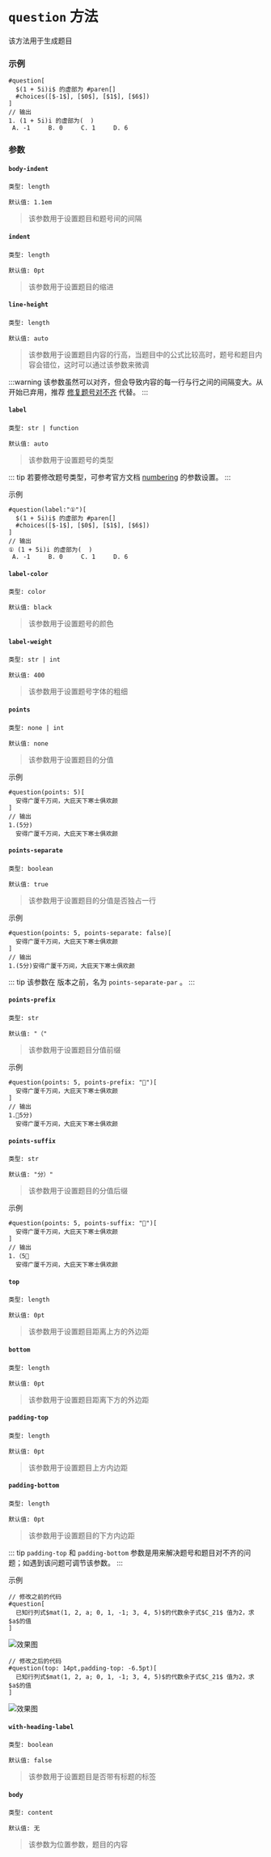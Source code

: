 # `question` 方法

该方法用于生成题目

### 示例
```typst
#question[
  $(1 + 5i)i$ 的虚部为 #paren[]
  #choices([$-1$], [$0$], [$1$], [$6$])
]
// 输出
1. (1 + 5i)i 的虚部为(  )
 A. -1     B. 0     C. 1     D. 6
```
### 参数

#### `body-indent`

`类型: length`

`默认值: 1.1em`

>该参数用于设置题目和题号间的间隔

#### `indent`

`类型: length`

`默认值: 0pt`

>该参数用于设置题目的缩进

#### `line-height`

`类型: length`

`默认值: auto`

>该参数用于设置题目内容的行高，当题目中的公式比较高时，题号和题目内容会错位，这时可以通过该参数来微调

:::warning
该参数虽然可以对齐，但会导致内容的每一行与行之间的间隔变大。从 <Badge type="tip" text="0.1.7" /> 开始已弃用，推荐 [修复题号对不齐](#padding-bottom) 代替。
:::

#### `label`

`类型: str | function`

`默认值: auto`

>该参数用于设置题号的类型

::: tip
若要修改题号类型，可参考官方文档 [numbering](https://typst.app/docs/reference/model/numbering/) 的参数设置。
:::

示例

```typst
#question(label:"①")[
  $(1 + 5i)i$ 的虚部为 #paren[]
  #choices([$-1$], [$0$], [$1$], [$6$])
]
// 输出
① (1 + 5i)i 的虚部为(  )
 A. -1     B. 0     C. 1     D. 6
```

#### `label-color`

`类型: color`

`默认值: black`

>该参数用于设置题号的颜色

#### `label-weight`

`类型: str | int`

`默认值: 400`

>该参数用于设置题号字体的粗细

#### `points`

`类型: none | int`

`默认值: none`

>该参数用于设置题目的分值

示例

```typst
#question(points: 5)[
  安得广厦千万间，大庇天下寒士俱欢颜
]
// 输出
1.(5分)
  安得广厦千万间，大庇天下寒士俱欢颜
```

#### `points-separate` <Badge type="warning" text="^0.1.3" />

`类型: boolean`

`默认值: true`

>该参数用于设置题目的分值是否独占一行

示例

```typst
#question(points: 5, points-separate: false)[
  安得广厦千万间，大庇天下寒士俱欢颜
]
// 输出
1.(5分)安得广厦千万间，大庇天下寒士俱欢颜
```

::: tip
该参数在 <Badge type="warning" text="0.1.3" /> 版本之前，名为 `points-separate-par` 。
:::

#### `points-prefix`

`类型: str`

`默认值: "（"`

>该参数用于设置题目分值前缀

示例

```typst
#question(points: 5, points-prefix: "🧡")[
  安得广厦千万间，大庇天下寒士俱欢颜
]
// 输出
1.🧡5分)
  安得广厦千万间，大庇天下寒士俱欢颜
```

#### `points-suffix`

`类型: str`

`默认值: "分）"`

>该参数用于设置题目的分值后缀

示例

```typst
#question(points: 5, points-suffix: "🧡")[
  安得广厦千万间，大庇天下寒士俱欢颜
]
// 输出
1.（5🧡
  安得广厦千万间，大庇天下寒士俱欢颜
```

#### `top`

`类型: length`

`默认值: 0pt`

>该参数用于设置题目距离上方的外边距

#### `bottom`

`类型: length`

`默认值: 0pt`

>该参数用于设置题目距离下方的外边距

#### `padding-top` <Badge type="warning" text="^0.1.7" />

`类型: length`

`默认值: 0pt`

>该参数用于设置题目上方内边距

#### `padding-bottom` <Badge type="warning" text="^0.1.7" />

`类型: length`

`默认值: 0pt`

>该参数用于设置题目的下方内边距

::: tip
`padding-top` 和 `padding-bottom` 参数是用来解决题号和题目对不齐的问题；如遇到该问题可调节该参数。
:::

示例

```typst
// 修改之前的代码
#question[
  已知行列式$mat(1, 2, a; 0, 1, -1; 3, 4, 5)$的代数余子式$C_21$ 值为2，求$a$的值
]
```

![效果图](/tips3.png)


```typst
// 修改之后的代码
#question(top: 14pt,padding-top: -6.5pt)[
  已知行列式$mat(1, 2, a; 0, 1, -1; 3, 4, 5)$的代数余子式$C_21$ 值为2，求$a$的值
]
```
![效果图](/tips4.png)

#### `with-heading-label`

`类型: boolean`

`默认值: false`

>该参数用于设置题目是否带有标题的标签

#### `body`

`类型: content`

`默认值: 无`

>该参数为位置参数，题目的内容
